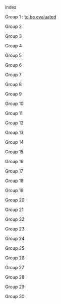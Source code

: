 index


Group 1 : [to be evaluated](../double_blind_eval/eval_g1)

Group 2

Group 3

Group 4

Group 5

Group 6

Group 7

Group 8

Group 9

Group 10

Group 11

Group 12

Group 13

Group 14

Group 15

Group 16

Group 17

Group 18

Group 19

Group 20

Group 21

Group 22

Group 23

Group 24

Group 25

Group 26

Group 27

Group 28

Group 29

Group 30
